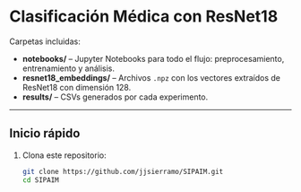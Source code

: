 # Clasificación Médica con ResNet18

Carpetas incluidas:
- **notebooks/** – Jupyter Notebooks para todo el flujo: preprocesamiento, entrenamiento y análisis.
- **resnet18_embeddings/** – Archivos `.npz` con los vectores extraídos de ResNet18 con dimensión 128. 
- **results/** – CSVs generados por cada experimento. 

---

## Inicio rápido

1. Clona este repositorio:
   ```bash
   git clone https://github.com/jjsierramo/SIPAIM.git
   cd SIPAIM
